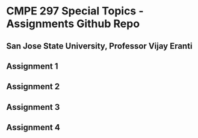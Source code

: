
# CMPE 297 Special Topics - Assignments Github Repo
## San Jose State University, Professor Vijay Eranti
## Assignment 1
## Assignment 2
## Assignment 3
## Assignment 4
